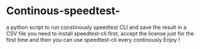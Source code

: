 # Continous-speedtest-
a python script to run constinously speedtest CLI and save the result in a CSV file
you need to install speedtest-cli first, accept the license just for the first time and then you can use speedtest-cli every continously
Enjoy !
